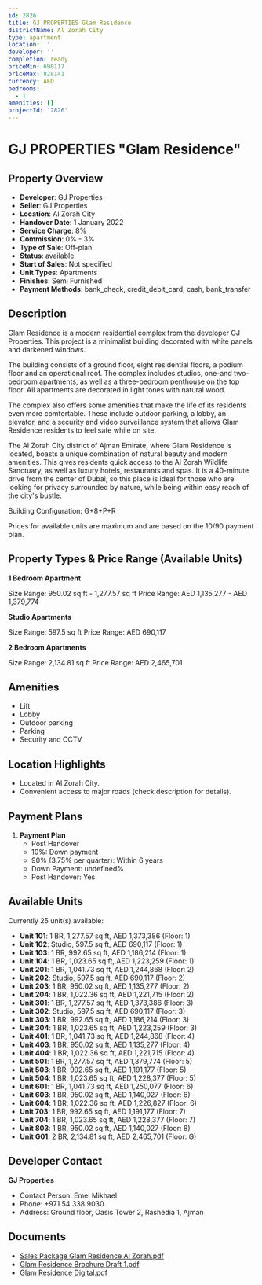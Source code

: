 ```yaml
---
id: 2826
title: GJ PROPERTIES Glam Residence
districtName: Al Zorah City
type: apartment
location: ''
developer: ''
completion: ready
priceMin: 690117
priceMax: 828141
currency: AED
bedrooms:
  - 1
amenities: []
projectId: '2826'
---
```


# GJ PROPERTIES "Glam Residence"

## Property Overview
- **Developer**: GJ Properties
- **Seller**: GJ Properties
- **Location**: Al Zorah City
- **Handover Date**: 1 January 2022
- **Service Charge**: 8%
- **Commission**: 0% - 3%
- **Type of Sale**: Off-plan
- **Status**: available
- **Start of Sales**: Not specified
- **Unit Types**: Apartments
- **Finishes**: Semi Furnished
- **Payment Methods**: bank_check, credit_debit_card, cash, bank_transfer

## Description
Glam Residence is a modern residential complex from the developer GJ Properties. This project is a minimalist building decorated with white panels and darkened windows. 

The building consists of a ground floor, eight residential floors, a podium floor and an operational roof. The complex includes studios, one-and two-bedroom apartments, as well as a three-bedroom penthouse on the top floor. All apartments are decorated in light tones with natural wood.

The complex also offers some amenities that make the life of its residents even more comfortable. These include outdoor parking, a lobby, an elevator, and a security and video surveillance system that allows Glam Residence residents to feel safe while on site.

The Al Zorah City district of Ajman Emirate, where Glam Residence is located, boasts a unique combination of natural beauty and modern amenities. This gives residents quick access to the Al Zorah Wildlife Sanctuary, as well as luxury hotels, restaurants and spas. It is a 40-minute drive from the center of Dubai, so this place is ideal for those who are looking for privacy surrounded by nature, while being within easy reach of the city's bustle.

Building Сonfiguration: G+8+P+R

Prices for available units are maximum and are based on the 10/90 payment plan.

## Property Types & Price Range (Available Units)
**1 Bedroom Apartment**

Size Range: 950.02 sq ft - 1,277.57 sq ft
Price Range: AED 1,135,277 - AED 1,379,774

**Studio Apartments**

Size Range: 597.5 sq ft
Price Range: AED 690,117

**2 Bedroom Apartments**

Size Range: 2,134.81 sq ft
Price Range: AED 2,465,701

## Amenities
- Lift
- Lobby
- Outdoor parking
- Parking
- Security and CCTV

## Location Highlights
- Located in Al Zorah City.
- Convenient access to major roads (check description for details).

## Payment Plans
1. **Payment Plan**
   - Post Handover
   - 10%: Down payment
   - 90% (3.75% per quarter): Within 6 years
   - Down Payment: undefined%
   - Post Handover: Yes

## Available Units
Currently 25 unit(s) available:
- **Unit 101**: 1 BR, 1,277.57 sq ft, AED 1,373,386 (Floor: 1)
- **Unit 102**: Studio, 597.5 sq ft, AED 690,117 (Floor: 1)
- **Unit 103**: 1 BR, 992.65 sq ft, AED 1,186,214 (Floor: 1)
- **Unit 104**: 1 BR, 1,023.65 sq ft, AED 1,223,259 (Floor: 1)
- **Unit 201**: 1 BR, 1,041.73 sq ft, AED 1,244,868 (Floor: 2)
- **Unit 202**: Studio, 597.5 sq ft, AED 690,117 (Floor: 2)
- **Unit 203**: 1 BR, 950.02 sq ft, AED 1,135,277 (Floor: 2)
- **Unit 204**: 1 BR, 1,022.36 sq ft, AED 1,221,715 (Floor: 2)
- **Unit 301**: 1 BR, 1,277.57 sq ft, AED 1,373,386 (Floor: 3)
- **Unit 302**: Studio, 597.5 sq ft, AED 690,117 (Floor: 3)
- **Unit 303**: 1 BR, 992.65 sq ft, AED 1,186,214 (Floor: 3)
- **Unit 304**: 1 BR, 1,023.65 sq ft, AED 1,223,259 (Floor: 3)
- **Unit 401**: 1 BR, 1,041.73 sq ft, AED 1,244,868 (Floor: 4)
- **Unit 403**: 1 BR, 950.02 sq ft, AED 1,135,277 (Floor: 4)
- **Unit 404**: 1 BR, 1,022.36 sq ft, AED 1,221,715 (Floor: 4)
- **Unit 501**: 1 BR, 1,277.57 sq ft, AED 1,379,774 (Floor: 5)
- **Unit 503**: 1 BR, 992.65 sq ft, AED 1,191,177 (Floor: 5)
- **Unit 504**: 1 BR, 1,023.65 sq ft, AED 1,228,377 (Floor: 5)
- **Unit 601**: 1 BR, 1,041.73 sq ft, AED 1,250,077 (Floor: 6)
- **Unit 603**: 1 BR, 950.02 sq ft, AED 1,140,027 (Floor: 6)
- **Unit 604**: 1 BR, 1,022.36 sq ft, AED 1,226,827 (Floor: 6)
- **Unit 703**: 1 BR, 992.65 sq ft, AED 1,191,177 (Floor: 7)
- **Unit 704**: 1 BR, 1,023.65 sq ft, AED 1,228,377 (Floor: 7)
- **Unit 803**: 1 BR, 950.02 sq ft, AED 1,140,027 (Floor: 8)
- **Unit G01**: 2 BR, 2,134.81 sq ft, AED 2,465,701 (Floor: G)

## Developer Contact
**GJ Properties**
- Contact Person: Emel Mikhael
- Phone: +971 54 338 9030
- Address: Ground floor, Oasis Tower 2, Rashedia 1, Ajman

## Documents
- [Sales Package Glam Residence Al Zorah.pdf](https://cdn.geniemap.net/2024/08/16/FAXlzGEDUEpNLL8BwoTqL0WGRhSx7HV3R1PxHwcQ.pdf)
- [Glam Residence Brochure Draft 1.pdf](https://cdn.geniemap.net/2024/09/02/kO2nVpSAMdJCq442yaDNGjSX509Bv4pwy2sr4sMd.pdf)
- [Glam Residence Digital.pdf](https://cdn.geniemap.net/2024/09/18/KS8OckeVkrWWBXHoBFmaoaLCYbFPShyl7uyh3sxz.pdf)
